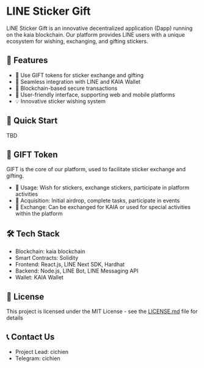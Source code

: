 # LINE Sticker Gift

LINE Sticker Gift is an innovative decentralized application (Dapp) running on the kaia blockchain. Our platform provides LINE users with a unique ecosystem for wishing, exchanging, and gifting stickers.

## 🌟 Features

- 🎁 Use GIFT tokens for sticker exchange and gifting
- 🔗 Seamless integration with LINE and KAIA Wallet
- 🔐 Blockchain-based secure transactions
- 🌈 User-friendly interface, supporting web and mobile platforms
- 💡 Innovative sticker wishing system

## 🚀 Quick Start

TBD

## 💼 GIFT Token

GIFT is the core of our platform, used to facilitate sticker exchange and gifting.

- 🔄 Usage: Wish for stickers, exchange stickers, participate in platform activities
- 🎉 Acquisition: Initial airdrop, complete tasks, participate in events
- 💱 Exchange: Can be exchanged for KAIA or used for special activities within the platform

## 🛠 Tech Stack

- Blockchain: kaia blockchain
- Smart Contracts: Solidity
- Frontend: React.js, LINE Next SDK, Hardhat
- Backend: Node.js, LINE Bot, LINE Messaging API
- Wallet: KAIA Wallet

## 📄 License

This project is licensed under the MIT License - see the [LICENSE.md](LICENSE.md) file for details

## 📞 Contact Us

- Project Lead: cichien
- Telegram: cichien
